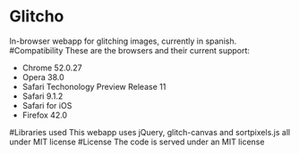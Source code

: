 # Glitcho
In-browser webapp for glitching images, currently in spanish.
#Compatibility
These are the browsers and their current support:
* Chrome 52.0.27
* Opera 38.0
* Safari Techonology Preview Release 11 
* Safari 9.1.2
* Safari for iOS
* Firefox 42.0

#Libraries used
This webapp uses jQuery, glitch-canvas and sortpixels.js all under MIT license
#License
The code is served under an MIT license
